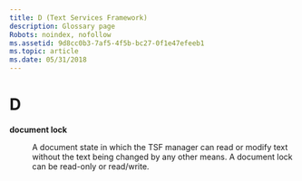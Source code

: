 ```yaml
---
title: D (Text Services Framework)
description: Glossary page
Robots: noindex, nofollow
ms.assetid: 9d8cc0b3-7af5-4f5b-bc27-0f1e47efeeb1
ms.topic: article
ms.date: 05/31/2018
---
```


# D

<dl> <dt>

<span id="_tsf_document_lock_gly"></span><span id="_TSF_DOCUMENT_LOCK_GLY"></span>**document lock**
</dt> <dd>

A document state in which the TSF manager can read or modify text without the text being changed by any other means. A document lock can be read-only or read/write.

</dd> </dl>

 

 




